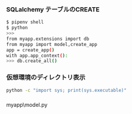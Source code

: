 ### SQLalchemy テーブルのCREATE

```bash
$ pipenv shell
$ python
>>> 
from myapp.extensions import db
from myapp import model,create_app
app = create_app()
with app.app_context():
>>> db.create_all()
```





### 仮想環境のディレクトリ表示
```bash
python -c "import sys; print(sys.executable)"
```


### 

myapp\model.py